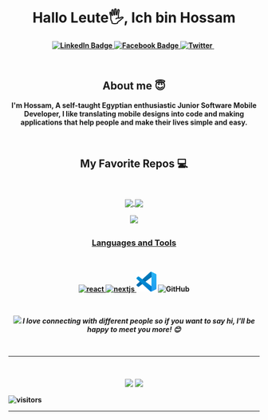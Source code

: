 <p>
  <h1 align="center"><b>Hallo Leute🖐, Ich bin Hossam</h1>
</p>
<p align="center">
<!-- <a href=""><img src="![Portfolio](https://img.shields.io/badge/Portfolio-%23000000.svg?style=for-the-badge&logo=firefox&logoColor=#FF7139) alt="Portfolio" /></a>&nbsp; -->
  
   <a href="https://www.linkedin.com/in/hossam-mohammad-9965791a8/">
    <img src="https://img.shields.io/badge/LinkedIn-blue?style=for-the-badge&logo=linkedin&logoColor=white" alt="LinkedIn Badge"/>
   </a>
  
  <a href="https://www.facebook.com/hossammo99/">
    <img src="https://img.shields.io/badge/Facebook-blue?style=for-the-badge&logo=facebook&logoColor=white" alt="Facebook Badge"/>
  </a>
  <a href="https://twitter.com/hossammo9996">
    <img src="https://img.shields.io/badge/Twitter-1DA1F2?style=for-the-badge&logo=twitter&logoColor=white" alt="Twitter" />
  </a>&nbsp;
</p>
<br />

<h2 align="center">About me 😇</h2>
<p align="center"> 
  I'm Hossam, A self-taught Egyptian enthusiastic Junior Software Mobile Developer, I like translating mobile designs into code and making applications that help people and make their lives simple and easy.</p>
<br />

<h2 align="center">My Favorite Repos 💻</h2>
<br />

<p align="center">
<!--   <img width="400" src="https://github.com/info-hossam/socially/blob/main/screenshots/splash.jpg" />
  <img width="400" src="https://github.com/info-hossam/socially/blob/main/screenshots/auth.jpg" /> -->
 <a href="https://github.com/info-hossam/socially">
 <img height="150" align="center" src="https://github-readme-stats.vercel.app/api/pin/?username=info-hossam&repo=socially&theme=tokyonight" />
   
  <a href="https://github.com/info-hossam/pizza_order">
 <img height="150" align="center" src="https://github-readme-stats.vercel.app/api/pin/?username=info-hossam&repo=pizza_order&theme=tokyonight" />
   
</p>
   
 
   
<p align="center">
   <a href="https://github.com/info-hossam/problem_solving">
 <img height="150" align="center" src="https://github-readme-stats.vercel.app/api/pin/?username=info-hossam&repo=problem_solving&theme=tokyonight" />
</p>
  
<p>
  <h2 align="center"></h2>
<h3 align="center"> Languages and Tools</h3>
</p>
<br />
<p align="center">
<a href="https://dart.dev/" target="_blank"> <img src="https://styles.redditmedia.com/t5_2sut9/styles/communityIcon_f1uukpexwpj11.jpg" alt="react" width="40" height="40"/> </a>
<a href="https://flutter.dev/" target="_blank"> <img src="https://cdn.iconscout.com/icon/free/png-64/flutter-3521432-2944876.png" alt="nextjs" width="40" height="40"/> </a>
<img alt="Visual Studio Code" width="40px" src="https://raw.githubusercontent.com/github/explore/80688e429a7d4ef2fca1e82350fe8e3517d3494d/topics/visual-studio-code/visual-studio-code.png" />
<img alt="GitHub" width="40px" src="https://cdn.iconscout.com/icon/free/png-64/github-159-721954.png" />
   </p>
<br />
<p align="center">
<img src="https://media.giphy.com/media/LnQjpWaON8nhr21vNW/giphy.gif" width="60"> <em><b>I love connecting with different people</b> so if you want to say <b>hi, I'll be happy to meet you more!</b> 😊</em>
</p>
<br />

---

<br />
<p align="center">
<img src="https://github-readme-stats.vercel.app/api?username=info-hossam&theme=radical&show_icons=true" width="420"/>  
<img src="https://github-readme-stats.vercel.app/api/top-langs/?username=info-hossam&layout=compact&theme=radical" width="400" />
</p>
  
![visitors](https://visitor-badge.laobi.icu/badge?page_id=info-hossam.info-hossam)

---


